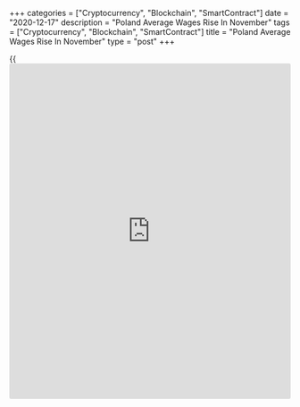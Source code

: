 +++
categories = ["Cryptocurrency", "Blockchain", "SmartContract"]
date = "2020-12-17"
description = "Poland Average Wages Rise In November"
tags = ["Cryptocurrency", "Blockchain", "SmartContract"]
title = "Poland Average Wages Rise In November"
type = "post"
+++

{{<iframe id="large-banner" src="https://www.bounty.group/#slide=1.0" width="100%" height="600" scrolling="no" style="border: 0px solid rgb(216, 221, 230); border-radius: 3px;">}}

Poland's average gross wages increased in November, data from Statistics
Poland showed on Thursday.

Average gross wages and salaries grew 4.9 percent year-on-year in
November. Economists had forecast a rise of 4.7 percent.

On a monthly basis, average gross wages rose 0.5 percent in November.

Average paid employment declined 1.2 percent annually in November.
Economists had expected a 1.5 percent fall.

On a month-on-month basis, average paid employment remained unchanged in
November.

During the January to November period, average gross wages and salaries
increased 4.2 percent. Average paid employment fell 1.1 percent.

For comments and feedback [contact](https://www.playgroundfx.com/contact/): editorial@rtt[news](https://www.letsplayfx.com/blog/forex-news-website/).com

[Economic News][1]

 **What parts of the world are seeing the best (and worst) economic
performances lately? Click[here][2] to check out our [Econ Scorecard][2]
and find out! See up-to-the-moment [ranking](https://www.playgroundfx.com/blog/crypto-exchange-ranking/)s for the best and worst
performers in [GDP][2], [unemployment rate][3], [inflation][4] and much
more.**

   1. www.rtt[news](https://www.letsplayfx.com/blog/forex-news-website/).com/Content/EconomicNews.aspx
   2. www.rtt[news](https://www.letsplayfx.com/blog/forex-news-website/).com/economic-scorecard/world-rank/GDP/highest-performance.aspx
   3. www.rtt[news](https://www.letsplayfx.com/blog/forex-news-website/).com/economic-scorecard/world-rank/unemployment-rate/lowest-performance.aspx
   4. www.rtt[news](https://www.letsplayfx.com/blog/forex-news-website/).com/economic-scorecard/world-rank/CPI/highest-performance.aspx